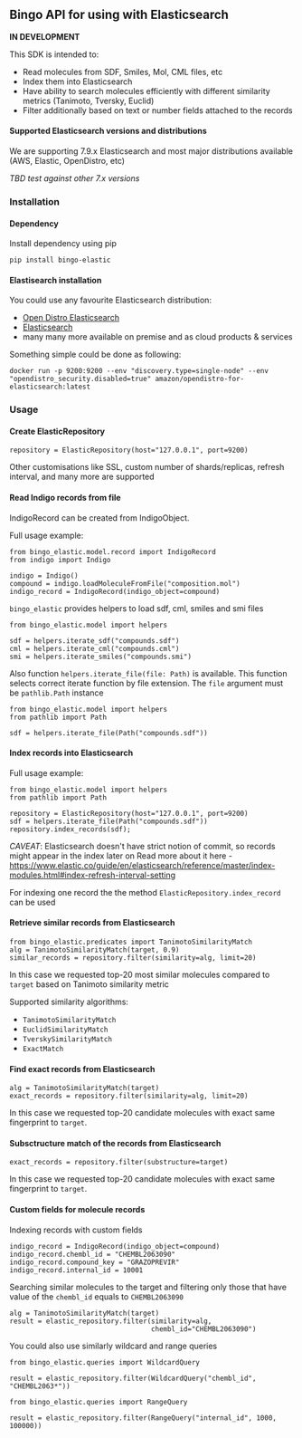 ## Bingo API for using with Elasticsearch 

**IN DEVELOPMENT**

This SDK is intended to:

- Read molecules from SDF, Smiles, Mol, CML files, etc
- Index them into Elasticsearch
- Have ability to search molecules efficiently with different similarity metrics (Tanimoto, Tversky, Euclid)
- Filter additionally based on text or number fields attached to the records

#### Supported Elasticsearch versions and distributions

We are supporting 7.9.x Elasticsearch and most major distributions available (AWS, Elastic, OpenDistro, etc)

*TBD test against other 7.x versions*

### Installation

#### Dependency

Install dependency using pip

```
pip install bingo-elastic
```


#### Elastisearch installation

You could use any favourite Elasticsearch distribution:

- [Open Distro Elasticsearch](https://opendistro.github.io/for-elasticsearch-docs/docs/install/)
- [Elasticsearch](https://www.elastic.co/guide/en/elasticsearch/reference/current/install-elasticsearch.html)
- many many more available on premise and as cloud products & services

Something simple could be done as following:

```
docker run -p 9200:9200 --env "discovery.type=single-node" --env "opendistro_security.disabled=true" amazon/opendistro-for-elasticsearch:latest
```

### Usage 

#### Create ElasticRepository

```
repository = ElasticRepository(host="127.0.0.1", port=9200)
```

Other customisations like SSL, custom number of shards/replicas, refresh interval, and many more are supported

#### Read Indigo records from file

IndigoRecord can be created from IndigoObject.
 
Full usage example: 
```
from bingo_elastic.model.record import IndigoRecord
from indigo import Indigo

indigo = Indigo()
compound = indigo.loadMoleculeFromFile("composition.mol")
indigo_record = IndigoRecord(indigo_object=compound)
```

`bingo_elastic` provides helpers to load sdf, cml, smiles and smi files

```
from bingo_elastic.model import helpers

sdf = helpers.iterate_sdf("compounds.sdf")
cml = helpers.iterate_cml("compounds.cml")
smi = helpers.iterate_smiles("compounds.smi")
```

Also function `helpers.iterate_file(file: Path)` is available. This function 
selects correct iterate function by file extension. The `file` argument must 
be `pathlib.Path` instance

```
from bingo_elastic.model import helpers
from pathlib import Path

sdf = helpers.iterate_file(Path("compounds.sdf"))
```


#### Index records into Elasticsearch

Full usage example: 

```
from bingo_elastic.model import helpers
from pathlib import Path

repository = ElasticRepository(host="127.0.0.1", port=9200)
sdf = helpers.iterate_file(Path("compounds.sdf"))
repository.index_records(sdf);
```

*CAVEAT*: Elasticsearch doesn't have strict notion of commit, so records might appear in the index later on
Read more about it here -  https://www.elastic.co/guide/en/elasticsearch/reference/master/index-modules.html#index-refresh-interval-setting

For indexing one record the the method `ElasticRepository.index_record` can be used 

#### Retrieve similar records from Elasticsearch

```
from bingo_elastic.predicates import TanimotoSimilarityMatch
alg = TanimotoSimilarityMatch(target, 0.9)
similar_records = repository.filter(similarity=alg, limit=20)
```

In this case we requested top-20 most similar molecules compared to `target` based on Tanimoto similarity metric

Supported similarity algorithms:
- `TanimotoSimilarityMatch`
- `EuclidSimilarityMatch`
- `TverskySimilarityMatch`
- `ExactMatch`

#### Find exact records from Elasticsearch

```
alg = TanimotoSimilarityMatch(target)
exact_records = repository.filter(similarity=alg, limit=20)
```

In this case we requested top-20 candidate molecules with exact same fingerprint to `target`.

#### Subsctructure match of the records from Elasticsearch

```
exact_records = repository.filter(substructure=target)
```

In this case we requested top-20 candidate molecules with exact same fingerprint to `target`.

#### Custom fields for molecule records

Indexing records with custom fields

```
indigo_record = IndigoRecord(indigo_object=compound)
indigo_record.chembl_id = "CHEMBL2063090"
indigo_record.compound_key = "GRAZOPREVIR"
indigo_record.internal_id = 10001
```

Searching similar molecules to the target and filtering only those that have value of the `chembl_id` equals to `CHEMBL2063090`

```
alg = TanimotoSimilarityMatch(target)
result = elastic_repository.filter(similarity=alg,
                                   chembl_id="CHEMBL2063090")
```

You could also use similarly wildcard and range queries

```
from bingo_elastic.queries import WildcardQuery

result = elastic_repository.filter(WildcardQuery("chembl_id", "CHEMBL2063*"))

```

```
from bingo_elastic.queries import RangeQuery

result = elastic_repository.filter(RangeQuery("internal_id", 1000, 100000))

```
